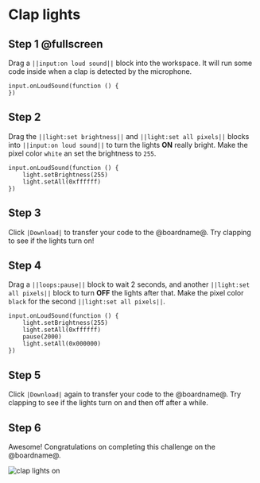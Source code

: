 # Clap lights

## Step 1 @fullscreen

Drag a `||input:on loud sound||` block into the workspace. It will run some code inside when a clap is detected by the microphone.

```blocks
input.onLoudSound(function () {
})
```

## Step 2

Drag the `||light:set brightness||` and `||light:set all pixels||` blocks into `||input:on loud sound||` to turn the lights **ON** really bright. Make the pixel color `white` an set the brightness to `255`.

```blocks
input.onLoudSound(function () {
    light.setBrightness(255)
    light.setAll(0xffffff)
})
```

## Step 3

Click `|Download|` to transfer your code to the @boardname@. Try clapping to see if the lights turn on!

## Step 4

Drag a `||loops:pause||` block to wait 2 seconds, and another `||light:set all pixels||` block to turn **OFF** the lights after that. Make the pixel color `black` for the second `||light:set all pixels||`.

```blocks
input.onLoudSound(function () {
    light.setBrightness(255)
    light.setAll(0xffffff)
    pause(2000)
    light.setAll(0x000000)
})
```

## Step 5

Click `|Download|` again to transfer your code to the @boardname@. Try clapping to see if the lights turn on and then off after a while.

## Step 6

Awesome! Congratulations on completing this challenge on the @boardname@.

![clap lights on](/static/cp/tutorials/clap-lights/clap-on-off.gif)